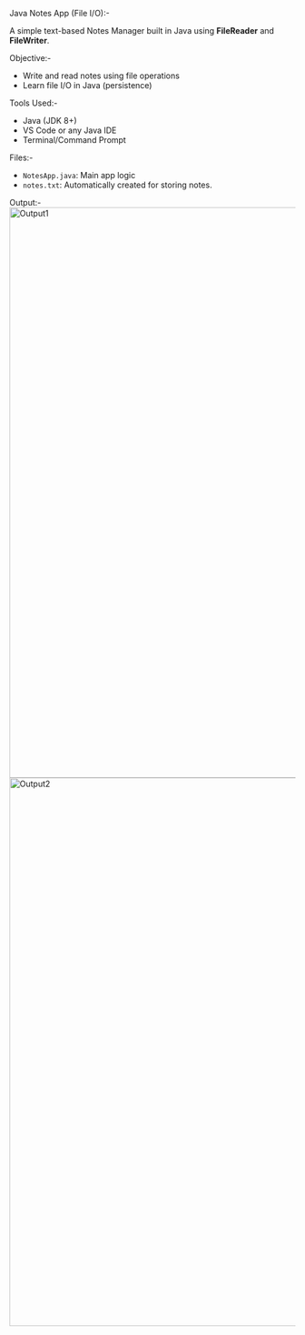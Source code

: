 Java Notes App (File I/O):-

A simple text-based Notes Manager built in Java using **FileReader** and **FileWriter**.

Objective:-
- Write and read notes using file operations
- Learn file I/O in Java (persistence)

Tools Used:-
- Java (JDK 8+)
- VS Code or any Java IDE
- Terminal/Command Prompt

Files:-
- `NotesApp.java`: Main app logic
- `notes.txt`: Automatically created for storing notes.

Output:-
<img width="1914" height="1003" alt="Output1" src="https://github.com/user-attachments/assets/9076116e-b398-4846-bc46-8630737da6ef" />
<img width="1911" height="964" alt="Output2" src="https://github.com/user-attachments/assets/657656a2-075c-4ecf-bd58-f87b8e3497dd" />


